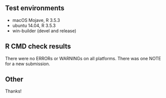 ## Test environments

* macOS Mojave, R 3.5.3
* ubuntu 14.04, R 3.5.3
* win-builder (devel and release)

## R CMD check results
There were no ERRORs or WARNINGs on all platforms.
There was one NOTE for a new submission.

## Other
Thanks!
